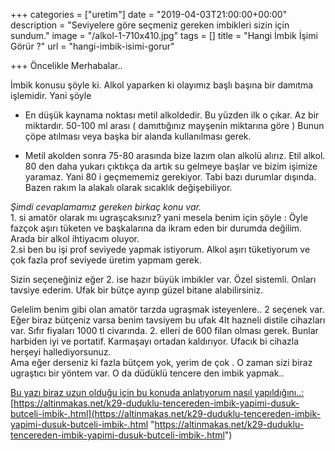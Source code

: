 +++
categories = ["uretim"]
date = "2019-04-03T21:00:00+00:00"
description = "Seviyelere göre seçmeniz gereken imbikleri sizin için sundum."
image = "/alkol-1-710x410.jpg"
tags = []
title = "Hangi İmbik İşimi Görür ?"
url = "hangi-imbik-isimi-gorur"

+++
Öncelikle Merhabalar..

İmbik konusu şöyle ki. Alkol yaparken ki olayımız başlı başına bir damıtma işlemidir. Yani şöyle

*  En düşük kaynama noktası metil alkoldedir. Bu yüzden ilk o çıkar. Az bir miktardır. 50-100 ml arası ( damıttığınız mayşenin miktarına göre ) Bunun çöpe atılması veya başka bir alanda kullanılması gerek.


*  Metil akolden sonra 75-80 arasında bize lazım olan alkolü alırız. Etil alkol. 80 den daha yukarı çıktıkça da artık su gelmeye başlar ve bizim işimize yaramaz. Yani 80 i geçmememiz gerekiyor. Tabi bazı durumlar dışında. Bazen rakım la alakalı olarak sıcaklık değişebiliyor.

_Şimdi cevaplamamız gereken birkaç konu var._   
1\. si amatör olarak mı ugraşcaksınız? yani mesela benim için şöyle : Öyle fazçok aşırı tüketen ve başkalarına da ikram eden bir durumda değilim. Arada bir alkol ihtiyacım oluyor.   
2\.si ben bu işi prof seviyede yapmak istiyorum. Alkol aşırı tüketiyorum ve çok fazla prof seviyede üretim yapmam gerek. 

Sizin seçeneğiniz eğer 2. ise hazır büyük imbikler var. Özel sistemli. Onları tavsiye ederim. Ufak bir bütçe ayırıp güzel bitane alabilirsiniz.

Gelelim benim gibi olan amatör tarzda ugraşmak isteyenlere.. 2 seçenek var. Eğer biraz bütçeniz varsa benim tavsiyem bu ufak 4lt hazneli distile cihazları var. Sıfır fiyaları 1000 tl civarında. 2. elleri de 600 filan olması gerek. Bunlar harbiden iyi ve portatif. Karmaşayı ortadan kaldırıyor. Ufacık bi cihazla herşeyi hallediyorsunuz.   
Ama eğer derseniz ki fazla bütçem yok, yerim de çok . O zaman sizi biraz ugraştıcı bir yöntem var. O da düdüklü tencere den imbik yapmak..

[Bu yazı biraz uzun olduğu için bu konuda anlatıyorum nasıl yapıldığını..:](https://altinmakas.net/k29-duduklu-tencereden-imbik-yapimi-dusuk-butceli-imbik-.html)  
[https://altinmakas.net/k29-duduklu-tencereden-imbik-yapimi-dusuk-butceli-imbik-.html](https://altinmakas.net/k29-duduklu-tencereden-imbik-yapimi-dusuk-butceli-imbik-.html "https://altinmakas.net/k29-duduklu-tencereden-imbik-yapimi-dusuk-butceli-imbik-.html")
